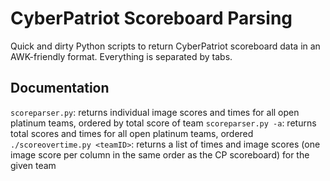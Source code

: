 # CyberPatriot Scoreboard Parsing

Quick and dirty Python scripts to return CyberPatriot scoreboard data in an AWK-friendly format. Everything is separated by tabs.

## Documentation

`scoreparser.py`: returns individual image scores and times for all open platinum teams, ordered by total score of team
`scoreparser.py -a`: returns total scores and times for all open platinum teams, ordered
`./scoreovertime.py <teamID>`: returns a list of times and image scores (one image score per column in the same order as the CP scoreboard) for the given team
